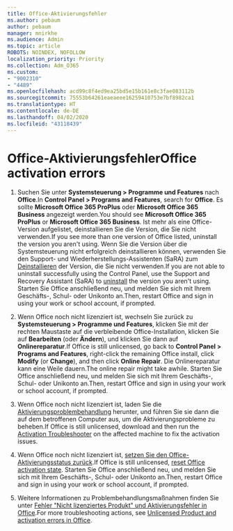 ```yaml
---
title: Office-Aktivierungsfehler
ms.author: pebaum
author: pebaum
manager: mnirkhe
ms.audience: Admin
ms.topic: article
ROBOTS: NOINDEX, NOFOLLOW
localization_priority: Priority
ms.collection: Adm_O365
ms.custom:
- "9002310"
- "4489"
ms.openlocfilehash: acd99c8f4ed9ea25bd5e15b161e8c3fae083112b
ms.sourcegitcommit: 75553b64261eaeaeee16259410753e7bf8982ca1
ms.translationtype: HT
ms.contentlocale: de-DE
ms.lasthandoff: 04/02/2020
ms.locfileid: "43118439"
---
```

# <a name="office-activation-errors"></a><span data-ttu-id="f37fb-102">Office-Aktivierungsfehler</span><span class="sxs-lookup"><span data-stu-id="f37fb-102">Office activation errors</span></span>

1. <span data-ttu-id="f37fb-103">Suchen Sie unter **Systemsteuerung > Programme und Features** nach **Office**.</span><span class="sxs-lookup"><span data-stu-id="f37fb-103">In **Control Panel > Programs and Features**, search for **Office**.</span></span> <span data-ttu-id="f37fb-104">Es sollte **Microsoft Office 365 ProPlus** oder **Microsoft Office 365 Business** angezeigt werden.</span><span class="sxs-lookup"><span data-stu-id="f37fb-104">You should see **Microsoft Office 365 ProPlus** or **Microsoft Office 365 Business**.</span></span> <span data-ttu-id="f37fb-105">Ist mehr als eine Office-Version aufgelistet, deinstallieren Sie die Version, die Sie nicht verwenden.</span><span class="sxs-lookup"><span data-stu-id="f37fb-105">If you see more than one version of Office listed, uninstall the version you aren't using.</span></span> <span data-ttu-id="f37fb-106">Wenn Sie die Version über die Systemsteuerung nicht erfolgreich deinstallieren können, verwenden Sie den Support- und Wiederherstellungs-Assistenten (SaRA) zum [Deinstallieren](https://aka.ms/SARA-OfficeUninstall-Alchemy) der Version, die Sie nicht verwenden.</span><span class="sxs-lookup"><span data-stu-id="f37fb-106">If you are not able to uninstall successfully using the Control Panel, use the Support and Recovery Assistant (SaRA) to [uninstall](https://aka.ms/SARA-OfficeUninstall-Alchemy) the version you aren't using.</span></span> <span data-ttu-id="f37fb-107">Starten Sie Office anschließend neu, und melden Sie sich mit Ihrem Geschäfts-, Schul- oder Unikonto an.</span><span class="sxs-lookup"><span data-stu-id="f37fb-107">Then, restart Office and sign in using your work or school account, if prompted.</span></span> 

2. <span data-ttu-id="f37fb-108">Wenn Office noch nicht lizenziert ist, wechseln Sie zurück zu **Systemsteuerung > Programme und Features**, klicken Sie mit der rechten Maustaste auf die verbleibende Office-Installation, klicken Sie auf **Bearbeiten** (oder **Ändern**), und klicken Sie dann auf **Onlinereparatur**.</span><span class="sxs-lookup"><span data-stu-id="f37fb-108">If Office is still unlicensed, go back to **Control Panel > Programs and Features**, right-click the remaining Office install, click **Modify** (or **Change**), and then click **Online Repair**.</span></span> <span data-ttu-id="f37fb-109">Die Onlinereparatur kann eine Weile dauern.</span><span class="sxs-lookup"><span data-stu-id="f37fb-109">The online repair might take awhile.</span></span> <span data-ttu-id="f37fb-110">Starten Sie Office anschließend neu, und melden Sie sich mit Ihrem Geschäfts-, Schul- oder Unikonto an.</span><span class="sxs-lookup"><span data-stu-id="f37fb-110">Then, restart Office and sign in using your work or school account, if prompted.</span></span> 

3. <span data-ttu-id="f37fb-111">Wenn Office noch nicht lizenziert ist, laden Sie die [Aktivierungsproblembehandlung](https://aka.ms/SARA-OfficeActivation-Alchemy) herunter, und führen Sie sie dann die auf dem betroffenen Computer aus, um die Aktivierungsprobleme zu beheben.</span><span class="sxs-lookup"><span data-stu-id="f37fb-111">If Office is still unlicensed, download and then run the [Activation Troubleshooter](https://aka.ms/SARA-OfficeActivation-Alchemy) on the affected machine to fix the activation issues.</span></span> 

4. <span data-ttu-id="f37fb-112">Wenn Office noch nicht lizenziert ist, [setzen Sie den Office-Aktivierungsstatus zurück](https://docs.microsoft.com/de-DE/office365/troubleshoot/activation/reset-office-365-proplus-activation-state).</span><span class="sxs-lookup"><span data-stu-id="f37fb-112">If Office is still unlicensed, [reset Office activation state](https://docs.microsoft.com/de-DE/office365/troubleshoot/activation/reset-office-365-proplus-activation-state).</span></span> <span data-ttu-id="f37fb-113">Starten Sie Office anschließend neu, und melden Sie sich mit Ihrem Geschäfts-, Schul- oder Unikonto an.</span><span class="sxs-lookup"><span data-stu-id="f37fb-113">Then, restart Office and sign in using your work or school account, if prompted.</span></span>  

5. <span data-ttu-id="f37fb-114">Weitere Informationen zu Problembehandlungsmaßnahmen finden Sie unter [Fehler "Nicht lizenziertes Produkt" und Aktivierungsfehler in Office](https://support.office.com/article/unlicensed-product-and-activation-errors-in-office-0d23d3c0-c19c-4b2f-9845-5344fedc4380).</span><span class="sxs-lookup"><span data-stu-id="f37fb-114">For more troubleshooting actions, see [Unlicensed Product and activation errors in Office](https://support.office.com/article/unlicensed-product-and-activation-errors-in-office-0d23d3c0-c19c-4b2f-9845-5344fedc4380).</span></span>
